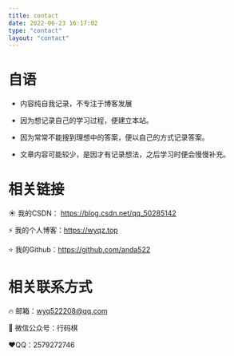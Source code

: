 ```yaml
---
title: contact
date: 2022-06-23 16:17:02
type: "contact"
layout: "contact"
---
```


# 自语

- 内容纯自我记录，不专注于博客发展

- 因为想记录自己的学习过程，便建立本站。

- 因为常常不能搜到理想中的答案，便以自己的方式记录答案。

- 文章内容可能较少，是因才有记录想法，之后学习时便会慢慢补充。

# 相关链接

☀️ 我的CSDN： https://blog.csdn.net/qq_50285142

⚡ 我的个人博客：https://wyqz.top

⭐ 我的Github：https://github.com/anda522 

# 相关联系方式

🔥 邮箱：wyq522208@qq.com

👏 微信公众号：行码棋

❤️QQ：2579272746

